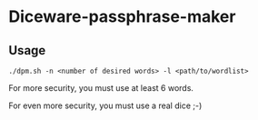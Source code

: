 # Diceware-passphrase-maker

## Usage

    ./dpm.sh -n <number of desired words> -l <path/to/wordlist>
    
    
For more security, you must use at least 6 words.

For even more security, you must use a real dice ;-)
